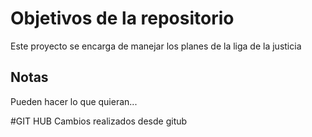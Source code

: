 # Objetivos de la repositorio

Este proyecto se encarga de manejar los planes de la liga de la justicia


## Notas
Pueden hacer lo que quieran...

#GIT HUB
Cambios realizados desde gitub
